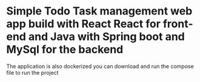 # Simple Todo Task management web app build with React React for front-end and  Java with Spring boot and MySql for the backend 
The application is also dockerized you can download and run the compose file to run the project 

